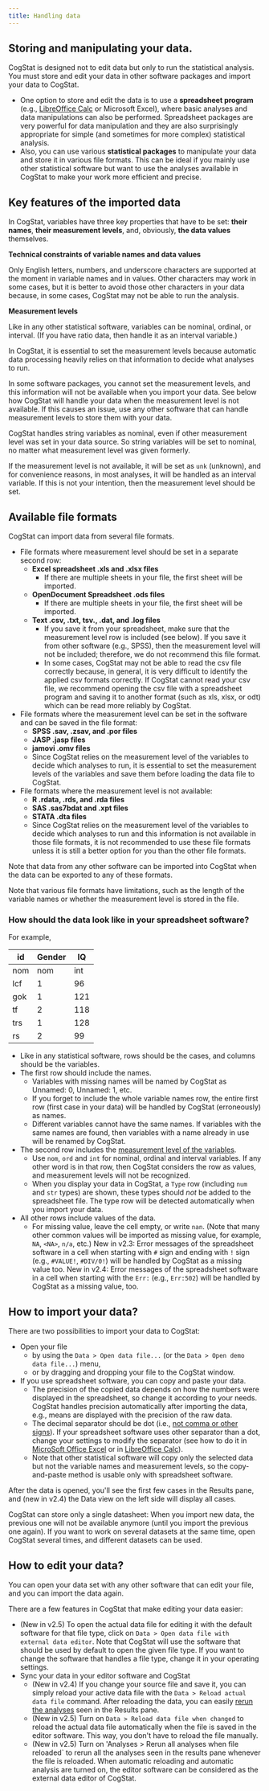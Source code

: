 ```yaml
---
title: Handling data
---
```

## Storing and manipulating your data.

CogStat is designed not to edit data but only to run the statistical analysis. You must store and edit your data in other software packages and import your data to CogStat.

* One option to store and edit the data is to use a **spreadsheet program** (e.g., [LibreOffice Calc](http://www.libreoffice.org/) or Microsoft Excel), where basic analyses and data manipulations can also be performed. Spreadsheet packages are very powerful for data manipulation and they are also surprisingly appropriate for simple (and sometimes for more complex) statistical analysis.
* Also, you can use various **statistical packages** to manipulate your data and store it in various file formats. This can be ideal if you mainly use other statistical software but want to use the analyses available in CogStat to make your work more efficient and precise.

## Key features of the imported data

In CogStat, variables have three key properties that have to be set: **their names**, **their measurement levels**, and, obviously, **the data values** themselves.

**Technical constraints of variable names and data values**

Only English letters, numbers, and underscore characters are supported at the moment in variable names and in values. Other characters may work in some cases, but it is better to avoid those other characters in your data because, in some cases, CogStat may not be able to run the analysis.

**Measurement levels**

Like in any other statistical software, variables can be nominal, ordinal, or interval. (If you have ratio data, then handle it as an interval variable.)

In CogStat, it is essential to set the measurement levels because automatic data processing heavily relies on that information to decide what analyses to run.

In some software packages, you cannot set the measurement levels, and this information will not be available when you import your data. See below how CogStat will handle your data when the measurement level is not available. If this causes an issue, use any other software that can handle measurement levels to store them with your data.

CogStat handles string variables as nominal, even if other measurement level was set in your data source. So string variables will be set to nominal, no matter what measurement level was given formerly.

If the measurement level is not available, it will be set as `unk` (unknown), and for convenience reasons, in most analyses, it will be handled as an interval variable. If this is not your intention, then the measurement level should be set.

## Available file formats

CogStat can import data from several file formats.

- File formats where measurement level should be set in a separate second row:
    - **Excel spreadsheet .xls and .xlsx files**
        - If there are multiple sheets in your file, the first sheet will be imported.
    - **OpenDocument Spreadsheet .ods files**
        - If there are multiple sheets in your file, the first sheet will be imported.
    - **Text .csv, .txt, tsv., .dat, and .log files**
       - If you save it from your spreadsheet, make sure that the measurement level row is included (see below). If you save it from other software (e.g., SPSS), then the measurement level will not be included; therefore, we do not recommend this file format.
       - In some cases, CogStat may not be able to read the csv file correctly because, in general, it is very difficult to identify the applied csv formats correctly. If CogStat cannot read your csv file, we recommend opening the csv file with a spreadsheet program and saving it to another format (such as xls, xlsx, or  odt) which can be read more reliably by CogStat.
- File formats where the measurement level can be set in the software and can be saved in the file format:
    - **SPSS .sav, .zsav, and .por files**
    - **JASP .jasp files**
    - **jamovi .omv files**
    - Since CogStat relies on the measurement level of the variables to decide which analyses to run, it is essential to set the measurement levels of the variables and save them before loading the data file to CogStat.
- File formats where the measurement level is not available:
    - **R .rdata, .rds, and .rda files**
    - **SAS .sas7bdat and .xpt files**
    - **STATA .dta files**
    - Since CogStat relies on the measurement level of the variables to decide which analyses to run and this information is not available in those file formats, it is not recommended to use these file formats unless it is still a better option for you than the other file formats.


Note that data from any other software can be imported into CogStat when the data can be exported to any of these formats.

Note that various file formats have limitations, such as the length of the variable names or whether the measurement level is stored in the file.

### How should the data look like in your spreadsheet software?

For example, 

id|	Gender|	IQ 
---|---|---
nom|	nom|	int
lcf|	1|	96 
gok|	1|	121 
tf|	2|	118
trs|	1|	128
rs|	2|	99 

* Like in any statistical software, rows should be the cases, and columns should be the variables.
* The first row should include the names.
   * Variables with missing names will be named by CogStat as Unnamed: 0, Unnamed: 1, etc.
   * If you forget to include the whole variable names row, the entire first row (first case in your data) will be handled by CogStat (erroneously) as names.
   * Different variables cannot have the same names. If variables with the same names are found, then variables with a name already in use will be renamed by CogStat.
* The second row includes the [measurement level of the variables](https://en.wikipedia.org/wiki/Level_of_measurement#Stevens's_typology).
    * Use `nom`, `ord` and `int` for nominal, ordinal and interval variables. If any other word is in that row, then CogStat considers the row as values, and measurement levels will not be recognized.
    * When you display your data in CogStat, a `Type` row (including `num `and `str` types) are shown, these types should *not* be added to the spreadsheet file. The type row will be detected automatically when you import your data.
* All other rows include values of the data.
    * For missing value, leave the cell empty, or write `nan`. (Note that many other common values will be imported as missing value, for example, `NA`, `<NA>`, `n/a`, etc.) New in v2.3: Error messages of the spreadsheet software in a cell when starting with `#` sign and ending with `!` sign (e.g., `#VALUE!`, `#DIV/0!`) will be handled by CogStat as a missing value too. New in v2.4: Error messages of the spreadsheet software in a cell when starting with the `Err:` (e.g., `Err:502`) will be handled by CogStat as a missing value, too.

## How to import your data?

There are two possibilities to import your data to CogStat:

* Open your file
    * by using the `Data > Open data file...` (or the `Data > Open demo data file...`) menu, 
    * or by dragging and dropping your file to the CogStat window.
* If you use spreadsheet software, you can copy and paste your data.
    * The precision of the copied data depends on how the numbers were displayed in the spreadsheet, so change it according to your needs. CogStat handles precision automatically after importing the data, e.g., means are displayed with the precision of the raw data.
    * The decimal separator should be dot (i.e., [not comma or other signs](https://en.wikipedia.org/wiki/Decimal_separator#/media/File:DecimalSeparator.svg)). If your spreadsheet software uses other separator than a dot, change your settings to modify the separator (see how to do it in [MicroSoft Office Excel](https://support.office.com/en-us/article/change-the-character-used-to-separate-thousands-or-decimals-c093b545-71cb-4903-b205-aebb9837bd1e) or in [LibreOffice Calc](https://help.libreoffice.org/Common/Languages)).
    * Note that other statistical software will copy only the selected data but not the variable names and measurement levels, so the copy-and-paste method is usable only with spreadsheet software.

After the data is opened, you'll see the first few cases in the Results pane, and (new in v2.4) the Data view on the left side will display all cases.

CogStat can store only a single datasheet: When you import new data, the previous one will not be available anymore (until you import the previous one again). If you want to work on several datasets at the same time, open CogStat several times, and different datasets can be used.

## How to edit your data?

You can open your data set with any other software that can edit your file, and you can import the data again.

There are a few features in CogStat that make editing your data easier:
* (New in v2.5) To open the actual data file for editing it with the default software for that file type, click on `Data > Open data file with external data editor`. Note that CogStat will use the software that should be used by default to open the given file type. If you want to change the software that handles a file type, change it in your operating settings.
* Sync your data in your editor software and CogStat
    * (New in v2.4) If you change your source file and save it, you can simply reload your active data file with the `Data > Reload actual data file` command. After reloading the data, you can easily [rerun the analyses](Common-elements-of-the-analysis-results#rerun-the-analyses) seen in the Results pane.
    * (New in v2.5) Turn on `Data > Reload data file when changed` to reload the actual data file automatically when the file is saved in the editor software. This way, you don't have to reload the file manually.
    * (New in v2.5) Turn on 'Analyses > Rerun all analyses when file reloaded` to rerun all the analyses seen in the results pane whenever the file is reloaded. When automatic reloading and automatic analysis are turned on, the editor software can be considered as the external data editor of CogStat.
